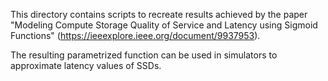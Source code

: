 This directory contains scripts to recreate results achieved by the paper "Modeling Compute Storage Quality of Service and
Latency using Sigmoid Functions" (https://ieeexplore.ieee.org/document/9937953).

The resulting parametrized function can be used in simulators to approximate latency values of SSDs.
